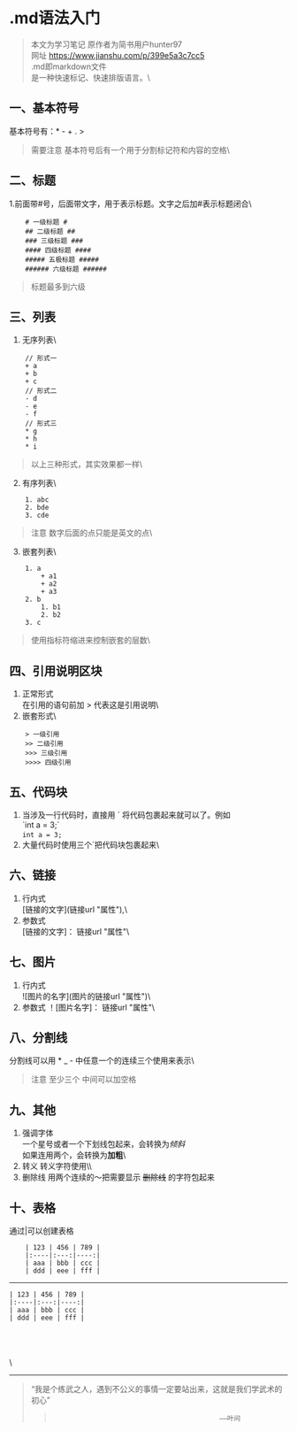 # .md语法入门 #
> 本文为学习笔记 原作者为简书用户hunter97\
> 网址 https://www.jianshu.com/p/399e5a3c7cc5
\
.md即markdown文件\
是一种快速标记、快速排版语言。\

## 一、基本符号 ##
基本符号有：* - + . >
>需要注意 基本符号后有一个用于分割标记符和内容的空格\

## 二、标题 ##
1.前面带#号，后面带文字，用于表示标题。文字之后加#表示标题闭合\
```
	# 一级标题 #
	## 二级标题 ##
	### 三级标题 ###
	#### 四级标题 ####
	##### 五极标题 #####
	###### 六级标题 ######
```
> 标题最多到六级

## 三、列表 ##
1. 无序列表\
```
	// 形式一
	+ a
	+ b
	+ c
	// 形式二
	- d
	- e
	- f
	// 形式三
	* g
	* h
	* i
```
> 以上三种形式，其实效果都一样\
2. 有序列表\
```
	1. abc
	2. bde
	3. cde
```
> 注意 数字后面的点只能是英文的点\
3. 嵌套列表\
```
	1. a
		+ a1
		+ a2
		+ a3
	2. b
		1. b1
		2. b2
	3. c
```
> 使用指标符缩进来控制嵌套的层数\

## 四、引用说明区块 ##
1. 正常形式\
在引用的语句前加 > 代表这是引用说明\
2. 嵌套形式\
```
	> 一级引用
	>> 二级引用
	>>> 三级引用
	>>>> 四级引用
```

## 五、代码块 ##
1. 当涉及一行代码时，直接用 \` 将代码包裹起来就可以了。例如\
\`int a = 3;\`\
`int a = 3;`
2. 大量代码时使用三个\`把代码块包裹起来\

## 六、链接 ##
1. 行内式\
 \[链接的文字\]\(链接url "属性"\),\
2. 参数式\
 \[链接的文字\]： 链接url "属性"\

## 七、图片 ##
1. 行内式\
 !\[图片的名字\]\(图片的链接url "属性"\)\
2. 参数式
 ！\[图片名字\]： 链接url "属性"\

## 八、分割线 ##
分割线可以用 * _ - 中任意一个的连续三个使用来表示\
> 注意 至少三个 中间可以加空格

## 九、其他 ##
1. 强调字体\
 一个星号或者一个下划线包起来，会转换为*倾斜*\
 如果连用两个，会转换为**加粗**\
2. 转义
转义字符使用\\\
3. 删除线
	用两个连续的～把需要显示 ~~删除线~~ 的字符包起来

## 十、表格 ##
通过\|可以创建表格
```
	| 123 | 456 | 789 |
	|:----|:---:|----:|
	| aaa | bbb | ccc |
	| ddd | eee | fff |
```
- - -
	| 123 | 456 | 789 |
	|:----|:---:|----:|
	| aaa | bbb | ccc |
	| ddd | eee | fff |
\
\
\
\
- - -



>“我是个练武之人，遇到不公义的事情一定要站出来，这就是我们学武术的初心”
>>                                               ——叶问